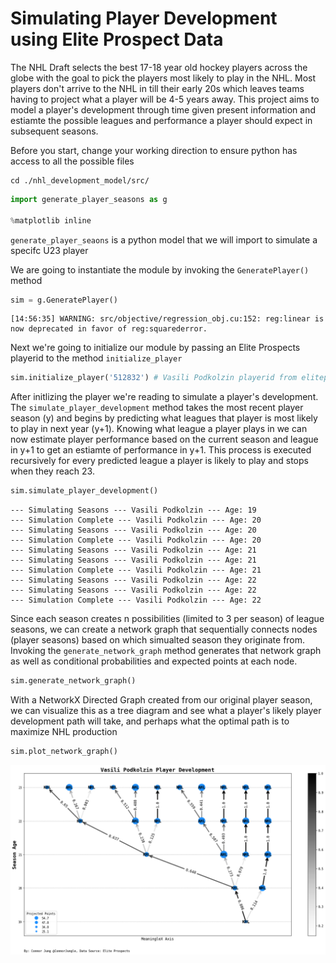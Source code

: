
# Simulating Player Development using Elite Prospect Data
The NHL Draft selects the best 17-18 year old hockey players across the globe
with the goal to pick the players most likely to play in the NHL. Most players
don't arrive to the NHL in till their early 20s which leaves teams having to 
project what a player will be 4-5 years away. This project aims to model a
player's development through time given present information and estiamte the 
possible leagues and performance a player should expect in subsequent seasons. 


Before you start, change your working direction to ensure python has access to all the possible files

```
cd ./nhl_development_model/src/
```


```python
import generate_player_seasons as g

%matplotlib inline
```

`generate_player_seaons` is a python model that we will import to simulate a specifc U23 player

We are going to instantiate the module by invoking the `GeneratePlayer()` method 


```python
sim = g.GeneratePlayer()
```

    [14:56:35] WARNING: src/objective/regression_obj.cu:152: reg:linear is now deprecated in favor of reg:squarederror.


Next we're going to initialize our module by passing an Elite Prospects playerid to the method `initialize_player`


```python
sim.initialize_player('512832') # Vasili Podkolzin playerid from eliteprospects.com
```

After initlizing the player we're reading to simulate a player's development. The `simulate_player_development` method takes the most recent player season (y) and begins by predicting what leagues that player is most likely to play in next year (y+1). Knowing what league a player plays in we can now estimate player performance based on the current season and league in y+1 to get an estiamte of performance in y+1. This process is executed recursively for every predicted league a player is likely to play and stops when they reach 23. 


```python
sim.simulate_player_development()
```

    --- Simulating Seasons --- Vasili Podkolzin --- Age: 19
    --- Simulation Complete --- Vasili Podkolzin --- Age: 20
    --- Simulating Seasons --- Vasili Podkolzin --- Age: 20
    --- Simulation Complete --- Vasili Podkolzin --- Age: 20
    --- Simulating Seasons --- Vasili Podkolzin --- Age: 21
    --- Simulating Seasons --- Vasili Podkolzin --- Age: 21
    --- Simulation Complete --- Vasili Podkolzin --- Age: 21
    --- Simulating Seasons --- Vasili Podkolzin --- Age: 22
    --- Simulating Seasons --- Vasili Podkolzin --- Age: 22
    --- Simulation Complete --- Vasili Podkolzin --- Age: 22


Since each season creates n possibilities (limited to 3 per season) of league seasons, we can create a network graph that sequentially connects nodes (player seasons) based on which simualted season they originate from. Invoking the `generate_network_graph` method generates that network graph as well as conditional probabilities and expected points at each node.


```python
sim.generate_network_graph()
```

With a NetworkX Directed Graph created from our original player season, we can visualize this as a tree diagram and see what a player's likely player development path will take, and perhaps what the optimal path is to maximize NHL production


```python
sim.plot_network_graph()
```


![png](Readme_files/Readme_13_0.png)



```python

```
